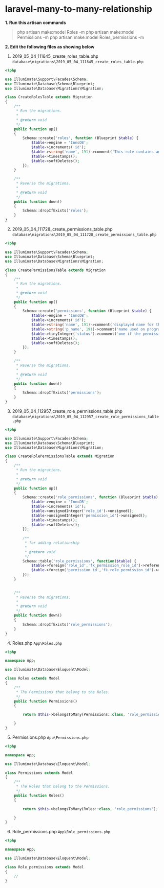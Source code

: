 # laravel-many-to-many-relationship

**1. Run this artisan commands**

> php artisan make:model Roles -m
> php artisan make:model Permissions -m
> php artisan make:model Roles_permissions -m

**2. Edit the following files as showing below**
1. 2019_05_04_111645_create_roles_table.php ```database\migrations\2019_05_04_111645_create_roles_table.php```
```php
<?php

use Illuminate\Support\Facades\Schema;
use Illuminate\Database\Schema\Blueprint;
use Illuminate\Database\Migrations\Migration;

class CreateRolesTable extends Migration
{
    /**
     * Run the migrations.
     *
     * @return void
     */
    public function up()
    {
        Schema::create('roles', function (Blueprint $table) {
            $table->engine = 'InnoDB';
            $table->increments('id');
            $table->string('name', 191)->comment('This role contains amount of permissions');
            $table->timestamps();
            $table->softDeletes();
        });
    }

    /**
     * Reverse the migrations.
     *
     * @return void
     */
    public function down()
    {
        Schema::dropIfExists('roles');
    }
}
```
2. 2019_05_04_111728_create_permissions_table.php ```database\migrations\2019_05_04_111728_create_permissions_table.php```
```php
<?php

use Illuminate\Support\Facades\Schema;
use Illuminate\Database\Schema\Blueprint;
use Illuminate\Database\Migrations\Migration;

class CreatePermissionsTable extends Migration
{
    /**
     * Run the migrations.
     *
     * @return void
     */
    public function up()
    {
        Schema::create('permissions', function (Blueprint $table) {
            $table->engine = 'InnoDB';
            $table->increments('id');
            $table->string('name', 191)->comment('displayed name for the user');
            $table->string('p_name', 191)->comment('name used on programming');
            $table->tinyInteger('status')->comment('one if the permission is always active ZERO if the permission can be set or not like admin');
            $table->timestamps();
            $table->softDeletes();  
        });
    }

    /**
     * Reverse the migrations.
     *
     * @return void
     */
    public function down()
    {
        Schema::dropIfExists('permissions');
    }
}
```
3. 2019_05_04_112957_create_role_permissions_table.php ```database\migrations\2019_05_04_112957_create_role_permissions_table.php```
```php
<?php

use Illuminate\Support\Facades\Schema;
use Illuminate\Database\Schema\Blueprint;
use Illuminate\Database\Migrations\Migration;

class CreateRolePermissionsTable extends Migration
{
    /**
     * Run the migrations.
     *
     * @return void
     */
    public function up()
    {
        Schema::create('role_permissions', function (Blueprint $table) {
            $table->engine = 'InnoDB';
            $table->increments('id');
            $table->unsignedInteger('role_id')->unsigned();
            $table->unsignedInteger('permission_id')->unsigned();
            $table->timestamps();
            $table->softDeletes();
        });
        
        /**
         * for adding relationship
         * 
         * @return void
         */
        Schema::table('role_permissions', function($table) {
            $table->foreign('role_id','fk_permission_role_id')->references('id')->on('roles');//->onUpdate('CASCADE')->onDelete('CASCADE');
            $table->foreign('permission_id','fk_role_permission_id')->references('id')->on('permissions');//->onUpdate('CASCADE')->onDelete('CASCADE');
        });
    }
    

    /**
     * Reverse the migrations.
     *
     * @return void
     */
    public function down()
    {
        Schema::dropIfExists('role_permissions');
    }
}
```
4. Roles.php ```App\Roles.php```
```php
<?php

namespace App;

use Illuminate\Database\Eloquent\Model;

class Roles extends Model
{
    /**
     * The Permissions that belong to the Roles.
     */
    public function Permissions()
    {

        return $this->belongsToMany(Permissions::class, 'role_permissions');

    }
}
```
5. Permissions.php ```App\Permissions.php```
```php
<?php

namespace App;

use Illuminate\Database\Eloquent\Model;

class Permissions extends Model
{
    /**
     * The Roles that belong to the Permissions.
     */
    public function Roles()
    {

        return $this->belongsToMany(Roles::class, 'role_permissions');

    }
}
```
6. Role_permissions.php ```App\Role_permissions.php```
```php
<?php

namespace App;

use Illuminate\Database\Eloquent\Model;

class Role_permissions extends Model
{
    //
}
```
